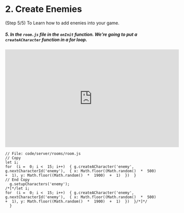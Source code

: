 # 2. Create Enemies
(Step 5/5) To Learn how to add enenies into your game.

##### 5. In the `room.js` _file_ in the `onInit` _function_. We’re going to put a `createACharacter` function in a for loop.

<iframe width="560" height="315" src="https://www.youtube.com/embed/PE0gKJDuDw0" frameborder="0" allow="accelerometer; autoplay; clipboard-write; encrypted-media; gyroscope; picture-in-picture" allowfullscreen></iframe><br>

```
// File: code/server/rooms/room.js
// Copy 
let i;
for  (i =  0; i <  15; i++)  { g.createACharacter('enemy', g.nextCharacterId('enemy'),  { x: Math.floor((Math.random()  *  500)  +  1), y: Math.floor((Math.random()  *  1900)  +  1)  })  }
// End Copy
  g.setupCharacters('enemy');
/*[*/let i;
for  (i =  0; i <  15; i++)  { g.createACharacter('enemy', g.nextCharacterId('enemy'),  { x: Math.floor((Math.random()  *  500)  +  1), y: Math.floor((Math.random()  *  1900)  +  1)  })  }/*]*/
  }
```